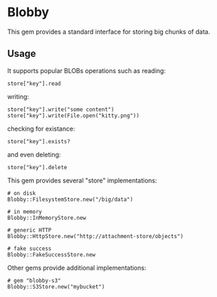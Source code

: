 # Blobby

This gem provides a standard interface for storing big chunks of data.

## Usage

It supports popular BLOBs operations such as reading:

    store["key"].read

writing:

    store["key"].write("some content")
    store["key"].write(File.open("kitty.png"))

checking for existance:

    store["key"].exists?

and even deleting:

    store["key"].delete

This gem provides several "store" implementations:

    # on disk
    Blobby::FilesystemStore.new("/big/data")

    # in memory
    Blobby::InMemoryStore.new

    # generic HTTP
    Blobby::HttpStore.new("http://attachment-store/objects")

    # fake success
    Blobby::FakeSuccessStore.new

Other gems provide additional implementations:

    # gem "blobby-s3"
    Blobby::S3Store.new("mybucket")
